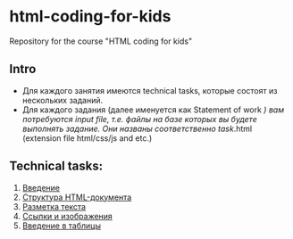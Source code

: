 # html-coding-for-kids
Repository for the course "HTML coding for kids"

## Intro
- Для каждого занятия имеются technical tasks, которые состоят из нескольких заданий.
- Для каждого задания (далее именуется как Statement of work *) вам потребуются input file, т.е. файлы на базе которых вы будете выполнять задание. Они названы соответственно task*.html (extension file html/css/js and etc.)

## Technical tasks:
1. [Введение](https://github.com/rakavets/html-coding/blob/chapter1/chapter1/technical-task.md)
2. [Структура HTML-документа](https://github.com/rakavets/html-coding/blob/chapter2/chapter2/technical-task.md)
3. [Разметка текста](https://github.com/rakavets/html-coding/blob/chapter3/chapter3/technical-task.md)
4. [Cсылки и изображения](https://github.com/rakavets/html-coding/blob/chapter4/chapter4/technical-task.md)
5. [Введение в таблицы](https://github.com/rakavets/html-coding/blob/chapter5/chapter5/technical-task.md)

